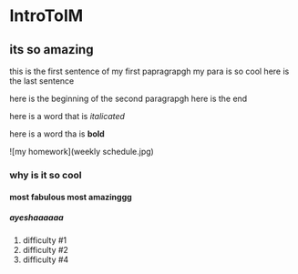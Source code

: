 # IntroToIM
## its so amazing
this is the first sentence of my first papragrapgh
my para is so cool
here is the last sentence

here is the beginning of the second paragrapgh
here is the end

here is a word that is *italicated*

here is a word tha is **bold**

![my homework](weekly schedule.jpg)

### why is it so cool
#### most fabulous most amazinggg
##### ayeshaaaaaa
1. difficulty #1
2. difficulty #2
3. difficulty #4
